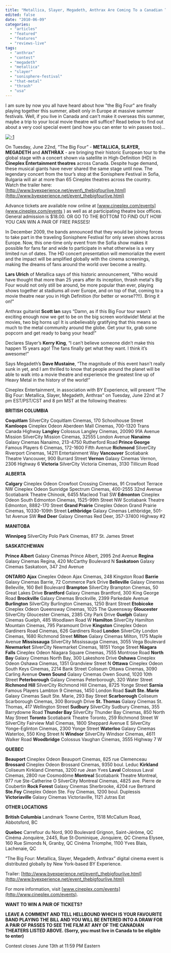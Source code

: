 ```yaml
---
title: "Metallica, Slayer, Megadeth, Anthrax Are Coming To a Canadian Theater Near You June 22nd!"
edited: false
date: "2010-06-09"
categories:
  - "articles"
  - "featured"
  - "features"
  - "reviews-live"
tags:
  - "anthrax"
  - "contest"
  - "megadeth"
  - "metallica"
  - "slayer"
  - "sonisphere-festival"
  - "that-metal"
  - "thrash"
  - "usa"
---
```


I am sure by now you all have heard about how "the Big Four" are finally playing together this summer, albeit only in Europe at massive summer festivals. Well, if you live in Canada and can't make it overseas this summer, maybe a trip to your local movie theatre will suffice? Read below to find out about a very cool special event (and how you can enter to win passes too)...

[![-1](http://www.hellbound.ca/wp-content/uploads/2010/06/1.jpg "-1")](http://www.hellbound.ca/wp-content/uploads/2010/06/1.jpg)

On Tuesday, June 22nd, “The Big Four” - **METALLICA, SLAYER, MEGADETH** and **ANTHRAX** - are bringing their historic European tour to the global stage with a concert shown via satellite in High-Definition (HD) in **Cineplex Entertainment theatres** across Canada. Despite huge demand, these musical giants have never shared the same stage until now. The legendary concert from the tour’s stop at the Sonisphere Festival in Sofia, Bulgaria will air at more than 65 Cineplex theatres across the country. Watch the trailer here: [http://www.byexperience.net/event\_thebigfourlive.html](http://www.byexperience.net/event_thebigfourlive.html)

Advance tickets are available now online at [www.cineplex.com/events](www.cineplex.com/events ) as well as at participating theatre box offices. General admission is $18.00. OR GO TO THE BOTTOM TO FIND OUT HOW YOU CAN WIN A PAIR OF FREE PASSES!

In December 2009, the bands announced that they would be joining forces to take part in the traveling Sonisphere Festival for only seven shows across Europe. Now, this one-time only event from the Sofia show makes it possible for fans far and wide to participate in what otherwise is a very limited run of dates. The HD concert presentation will memorialize the event and the impact will be amplified globally with the cinema screenings, making the dreams of fans around the world over become a reality.

**Lars Ulrich** of Metallica says of this historic announcement, "Who would have thought that more than 25 years after its inception, thrash metal's Big Four would not only still be around, be more popular than ever, playing shows together at stadiums all over Europe, and on top of that, coming to a movie theatre near you in High Definition (for better or worse??!!). Bring it on!"

Anthrax guitarist **Scott Ian** says “Damn, as if this Big Four tour wasn't exciting enough now we get to be on the big screen worldwide! Metal at the movies, two big horns up! It is unbelievably gratifying that this means so much to the metal community around the globe. Get your tix, grab some popcorn and get ready to bang your head!”

Declares Slayer’s **Kerry King**, “I can’t believe someone didn’t make this happen 15 years ago! The fans finally get what they want. I think it’s awesome!”

Says Megadeth’s **Dave Mustaine**, “The magnitude of this event hasn't really sunk in yet, and I am thrilled to know that people around the planet will be able to walk into a movie theatre and experience the greatest line up of Heavy Metal in the history of the world!”

Cineplex Entertainment, in association with BY Experience, will present “The Big Four: Metallica, Slayer, Megadeth, Anthrax” on Tuesday, June 22nd at 7 pm EST/PST/CST and 8 pm MST at the following theatres:

**BRITISH COLUMBIA**

**Coquitlam** SilverCity Coquitlam Cinemas, 170 Schoolhouse Street **Kamloops** Cineplex Odeon Aberdeen Mall Cinemas, 700-1320 Trans Canada Highway **Langley** Colossus Langley Cinemas, 20090 91A Avenue Mission SilverCity Mission Cinemas, 32555 London Avenue **Nanaimo** Galaxy Cinemas Nanaimo, 213-4750 Rutherford Road **Prince George** Famous Players 6 Cinemas, 172-1600 Fifth Avenue **Richmond** SilverCity Riverport Cinemas, 14211 Entertainment Way **Vancouver** Scotiabank Theatre Vancouver, 900 Burrard Street **Vernon** Galaxy Cinemas Vernon, 2306 Highway 6 **Victoria** SilverCity Victoria Cinemas, 3130 Tillicum Road

**ALBERTA**

**Calgary** Cineplex Odeon Crowfoot Crossing Cinemas, 91 Crowfoot Terrace NW Cineplex Odeon Sunridge Spectrum Cinemas, 400-2555 32nd Avenue Scotiabank Theatre Chinook, 6455 Macleod Trail SW **Edmonton** Cineplex Odeon South Edmonton Cinemas, 1525-99th Street NW Scotiabank Theatre Edmonton, 8882-170 Street **Grand Prairie** Cineplex Odeon Grand Prairie Cinemas, 10330-109th Street **Lethbridge** Galaxy Cinemas Lethbridge, 501-1st Avenue SW **Red Deer** Galaxy Cinemas Red Deer, 357-37400 Highway #2

**MANITOBA**

**Winnipeg** SilverCity Polo Park Cinemas, 817 St. James Street

**SASKATCHEWAN**

**Prince Albert** Galaxy Cinemas Prince Albert, 2995 2nd Avenue **Regina** Galaxy Cinemas Regina, 420 McCarthy Boulevard N **Saskatoon** Galaxy Cinemas Saskatoon, 347 2nd Avenue

**ONTARIO** **Ajax** Cineplex Odeon Ajax Cinemas, 248 Kingston Road **Barrie** Galaxy Cinemas Barrie, 72 Commerce Park Drive **Belleville** Galaxy Cinemas Belleville, 160 Bell Boulevard **Brampton** SilverCity Brampton Cinemas, 50 Great Lakes Drive **Brantford** Galaxy Cinemas Brantford, 300 King George Road **Brockville** Galaxy Cinemas Brockville, 2399 Parkedale Avenue **Burlington** SilverCity Burlington Cinemas, 1250 Brant Street **Etobicoke** Cineplex Odeon Queensway Cinemas, 1025 The Queensway **Gloucester** SilverCity Gloucester Cinemas, 2385 City Park Drive **Guelph** Galaxy Cinemas Guelph, 485 Woodlawn Road W **Hamilton** SilverCity Hamilton Mountain Cinemas, 795 Paramount Drive **Kingston** Cineplex Odeon Gardiners Road Cinemas, 626 Gardiners Road **London** SilverCity London Cinemas, 1680 Richmond Street **Milton** Galaxy Cinemas Milton, 1175 Maple Avenue **Mississauga** SilverCity Mississauga Cinemas, 3055 Vega Boulevard **Newmarket** SilverCity Newmarket Cinemas, 18151 Yonge Street **Niagara Falls** Cineplex Odeon Niagara Square Cinemas, 7555 Montrose Road **North Bay** Galaxy Cinemas North Bay, 300 Lakeshore Drive **Oshawa** Cineplex Odeon Oshawa Cinemas, 1351 Grandview Street N **Ottawa** Cineplex Odeon South Keys Cinemas, 2214 Bank Street Coliseum Ottawa Cinemas, 3090 Carling Avenue **Owen Sound** Galaxy Cinemas Owen Sound, 1020 10th Street **Peterborough** Galaxy Cinemas Peterborough, 320 Water Street **Richmond Hill** SilverCity Richmond Hill Cinemas, 8725 Yonge Street **Sarnia** Famous Players Lambton 9 Cinemas, 1450 London Road **Sault Ste. Marie** Galaxy Cinemas Sault Ste. Marie, 293 Bay Street **Scarborough** Coliseum Scarborough Cinemas, 300 Borough Drive **St. Thomas** Galaxy Cinemas St. Thomas, 417 Wellington Street **Sudbury** SilverCity Sudbury Cinemas, 355 Barrydowne Road **Thunder Bay** SilverCity Thunder Bay Cinemas, 850 North May Street **Toronto** Scotiabank Theatre Toronto, 259 Richmond Street W SilverCity Fairview Mall Cinemas, 1800 Sheppard Avenue E SilverCity Yonge-Eglinton Cinemas, 2300 Yonge Street **Waterloo** Galaxy Cinemas Waterloo, 550 King Street N **Windsor** SilverCity Windsor Cinemas, 4611 Walker Road **Woodbridge** Colossus Vaughan Cinemas, 3555 Highway 7 W

**QUEBEC**

**Beauport** Cineplex Odeon Beauport Cinemas, 825 rue Clemenceau **Brossard** Cineplex Odeon Brossard Cinemas, 9350 boul. Leduc **Kirkland** Coliseum Kirkland Cinemas, 3200 rue Jean Yves **Laval** Colossus Laval Cinemas, 2800 rue Cosmodôme **Montreal** Scotiabank Theatre Montreal, 977 rue Ste-Catherine O SilverCity Montreal Cinemas, 4825 ave. Pierre de Coubertin **Rock Forest** Galaxy Cinemas Sherbrooke, 4204 rue Bertrand **Ste.Foy** Cineplex Odeon Ste. Foy Cinemas, 1200 boul. Duplessis **Victoriaville** Galaxy Cinemas Victoriaville, 1121 Jutras Est

**OTHER LOCATIONS**

**British Columbia** Landmark Towne Centre, 1518 McCallum Road, Abbotsford, BC

**Quebec** Carrefour du Nord, 900 Boulevard Grignon, Saint-Jérôme, QC Cinéma Jonquière, 2445, Rue St-Dominique, Jonquiere, QC Cinema Elysee, 160 Rue Simonds N, Granby, QC Cinéma Triomphe, 1100 Yves Blais, Lachenaie, QC

“The Big Four: Metallica, Slayer, Megadeth, Anthrax” digital cinema event is distributed globally by New York-based BY Experience.

Trailer: [http://www.byexperience.net/event\_thebigfourlive.html](http://www.byexperience.net/event_thebigfourlive.html)

For more information, visit [www.cineplex.com/events](http://www.cineplex.com/events).

**WANT TO WIN A PAIR OF TICKETS?**

**LEAVE A COMMENT AND TELL HELLBOUND WHICH IS YOUR FAVOURITE BAND PLAYING THE BILL AND YOU WILL BE ENTERED INTO A DRAW FOR A PAIR OF PASSES TO SEE THE FILM AT ANY OF THE CANADIAN THEATERS LISTED ABOVE. (Sorry, you must live in Canada to be eligible to enter)**

Contest closes June 13th at 11:59 PM Eastern
